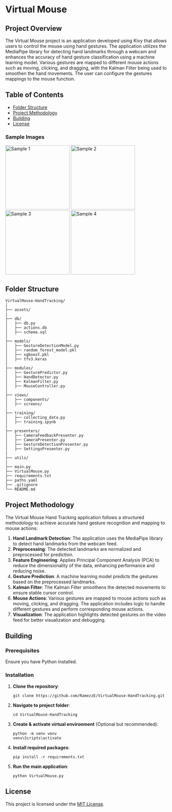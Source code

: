 # Virtual Mouse

## Project Overview

The Virtual Mouse project is an application developed using Kivy that allows users to control the mouse using hand gestures. The application utilizes the MediaPipe library for detecting hand landmarks through a webcam and enhances the accuracy of hand gesture classification using a machine learning model. Various gestures are mapped to different mouse actions such as moving, clicking, and dragging, with the Kalman Filter being used to smoothen the hand movements. The user can configure the gestures mappings to the mouse function.

## Table of Contents

- [Folder Structure](#folder-structure)
- [Project Methodology](#project-methodology)
- [Building](#building)
- [License](#license)

### Sample Images

<p align="left">
  <img src="https://github.com/RamezzE/VirtualMouse-HandTracking/assets/117018553/b76efedd-cf1e-4100-bd72-6b639ade0e38" alt="Sample 1" height="200">
  <img src="https://github.com/RamezzE/VirtualMouse-HandTracking/assets/117018553/3c52bc8f-24af-43c6-9c3c-627f80620de4" alt="Sample 2" height="200">
  <img src="https://github.com/RamezzE/VirtualMouse-HandTracking/assets/117018553/04d02d5a-4357-46d8-94d9-fbf0de08adb6" alt="Sample 3" height="200">
  <img src="https://github.com/RamezzE/VirtualMouse-HandTracking/assets/117018553/15e4f54f-552d-4e8d-8662-62ca61ac7b02" alt="Sample 4" height="200">
</p>

## Folder Structure

```plaintext
VirtualMouse-HandTracking/
│
├── assets/
|
├── db/
│   ├── db.py
│   ├── actions.db
│   ├── schema.sql
│
├── models/
│   ├── GestureDetectionModel.py
│   ├── random_forest_model.pkl
│   ├── xgboost.pkl
│   ├── tfv3.keras
│
├── modules/
│   ├── GesturePredictor.py
│   ├── HandDetector.py
│   ├── KalmanFilter.py
│   ├── MouseController.py
│
├── views/
│   ├── components/
│   ├── screens/
│
├── training/
│   ├── collecting_data.py
│   ├── training.ipynb
|
├── presenters/
│   ├── CameraFeedbackPresenter.py
│   ├── CameraPresenter.py
│   ├── GestureDetectionPresenter.py
│   ├── SettingsPresenter.py
|
├── utils/
|
├── main.py
├── VirtualMouse.py
├── requirements.txt
├── paths.yaml
├── .gitignore
└── README.md
```

## Project Methodology

The Virtual Mouse Hand Tracking application follows a structured methodology to achieve accurate hand gesture recognition and mapping to mouse actions:

1. **Hand Landmark Detection**: The application uses the MediaPipe library to detect hand landmarks from the webcam feed.
2. **Preprocessing**: The detected landmarks are normalized and preprocessed for prediction.
3. **Feature Engineering**: Applies Principal Component Analysis (PCA) to reduce the dimensionality of the data, enhancing performance and reducing noise.
4. **Gesture Prediction**: A machine learning model predicts the gestures based on the preprocessed landmarks.
5. **Kalman Filter**: The Kalman Filter smoothens the detected movements to ensure stable cursor control.
6. **Mouse Actions**: Various gestures are mapped to mouse actions such as moving, clicking, and dragging. The application includes logic to handle different gestures and perform corresponding mouse actions.
7. **Visualization**: The application highlights detected gestures on the video feed for better visualization and debugging.

## Building

### Prerequisites
Ensure you have Python installed.

### Installation

1. **Clone the repository**:
   ```
   git clone https://github.com/RamezzE/VirtualMouse-HandTracking.git
   ```

2. **Navigate to project folder**:
   ```
   cd VirtualMouse-HandTracking
   ```

3. **Create & activate virtual environment** (Optional but recommended):
   ```
   python -m venv venv
   venv\Scripts\activate
   ```

4. **Install required packages**:
   ```
   pip install -r requirements.txt
   ```

5. **Run the main application**:
   ```
   python VirtualMouse.py
   ```

## License

This project is licensed under the [MIT License](LICENSE).
